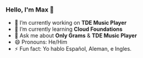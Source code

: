 ### Hello, I'm Max 👋

- 🔭 I’m currently working on **TDE Music Player**
- 🌱 I’m currently learning **Cloud Foundations**
- 💬 Ask me about **Only Grams** & **TDE Music Player**
- 😄 Pronouns: He/Him
- ⚡ Fun fact: Yo hablo Español, Aleman, e Ingles.
